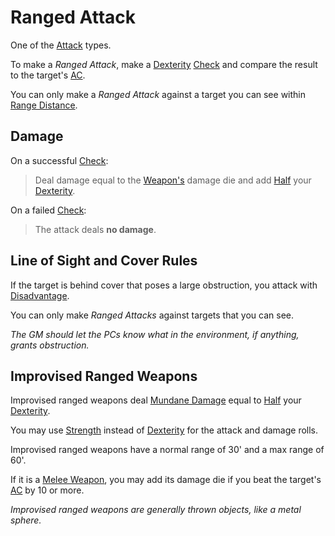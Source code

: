 # Ranged Attack

One of the [Attack](Attack.md) types.

To make a *Ranged Attack*, make a [Dexterity](../../Player%20Characters/The%20Ability%20Scores/Dexterity.md) [Check](../Core%20Procedures/Check.md) and compare the result to the target's [AC](../../Player%20Characters/Derived%20Statistics/Armor%20Class.md).

You can only make a *Ranged Attack* against a target you can see within [Range Distance](../../Items%20and%20Gear/Weapon%20Properties/Ranged%20Property.md#Range%20Distance).

## Damage

On a successful [Check](../Core%20Procedures/Check.md):

>Deal damage equal to the [Weapon's](../../Items%20and%20Gear/Weapons/Weapons.md) damage die and add [Half](../Core%20Procedures/Half.md) your [Dexterity](../../Player%20Characters/The%20Ability%20Scores/Dexterity.md).

On a failed [Check](../Core%20Procedures/Check.md):

>The attack deals **no damage**.

## Line of Sight and Cover Rules

If the target is behind cover that poses a large obstruction, you attack with [Disadvantage](../Die%20Rolling%20Mechanics/Disadvantage.md).

You can only make *Ranged Attacks* against targets that you can see.

*The GM should let the PCs know what in the environment, if anything, grants obstruction.*

## Improvised Ranged Weapons

Improvised ranged weapons deal [Mundane Damage](Damage%20Types/Mundane%20Damage.md) equal to [Half](../Core%20Procedures/Half.md) your [Dexterity](../../Player%20Characters/The%20Ability%20Scores/Dexterity.md).

You may use [Strength](../../Player%20Characters/The%20Ability%20Scores/Strength.md) instead of [Dexterity](../../Player%20Characters/The%20Ability%20Scores/Dexterity.md) for the attack and damage rolls.

Improvised ranged weapons have a normal range of 30' and a max range of 60'.

If it is a [Melee Weapon](../../Items%20and%20Gear/Weapon%20Properties/Melee%20Property.md), you may add its damage die if you beat the target's [AC](../../Player%20Characters/Derived%20Statistics/Armor%20Class.md) by 10 or more.

*Improvised ranged weapons are generally thrown objects, like a metal sphere.*
